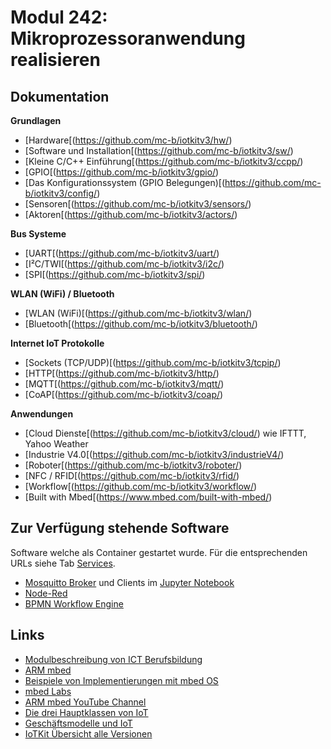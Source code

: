# Modul 242: Mikroprozessoranwendung realisieren

## Dokumentation

**Grundlagen**

* [Hardware[(https://github.com/mc-b/iotkitv3/hw/)
* [Software und Installation[(https://github.com/mc-b/iotkitv3/sw/)
* [Kleine C/C++ Einführung[(https://github.com/mc-b/iotkitv3/ccpp/)
* [GPIO[(https://github.com/mc-b/iotkitv3/gpio/)
* [Das Konfigurationssystem (GPIO Belegungen)[(https://github.com/mc-b/iotkitv3/config/)
* [Sensoren[(https://github.com/mc-b/iotkitv3/sensors/)
* [Aktoren[(https://github.com/mc-b/iotkitv3/actors/)

**Bus Systeme**

* [UART[(https://github.com/mc-b/iotkitv3/uart/)
* [I²C/TWI[(https://github.com/mc-b/iotkitv3/i2c/)
* [SPI[(https://github.com/mc-b/iotkitv3/spi/)

**WLAN (WiFi) / Bluetooth**

* [WLAN (WiFi)[(https://github.com/mc-b/iotkitv3/wlan/)
* [Bluetooth[(https://github.com/mc-b/iotkitv3/bluetooth/)

**Internet IoT Protokolle**

* [Sockets (TCP/UDP)[(https://github.com/mc-b/iotkitv3/tcpip/)
* [HTTP[(https://github.com/mc-b/iotkitv3/http/)
* [MQTT[(https://github.com/mc-b/iotkitv3/mqtt/)
* [CoAP[(https://github.com/mc-b/iotkitv3/coap/)

**Anwendungen**

* [Cloud Dienste[(https://github.com/mc-b/iotkitv3/cloud/) wie IFTTT, Yahoo Weather
* [Industrie V4.0[(https://github.com/mc-b/iotkitv3/industrieV4/)
* [Roboter[(https://github.com/mc-b/iotkitv3/roboter/)
* [NFC / RFID[(https://github.com/mc-b/iotkitv3/rfid/)
* [Workflow[(https://github.com/mc-b/iotkitv3/workflow/)
* [Built with Mbed[(https://www.mbed.com/built-with-mbed/)

## Zur Verfügung stehende Software

Software welche als Container gestartet wurde. Für die entsprechenden URLs siehe Tab [Services](#Services).

* [Mosquitto Broker](https://mosquitto.org/) und Clients im [Jupyter Notebook](:32188/work) 
* [Node-Red](https://nodered.org/)
* [BPMN Workflow Engine](https://github.com/mc-b/misegr/tree/master/bpmn)

## Links

* [Modulbeschreibung von ICT Berufsbildung](https://cf.ict-berufsbildung.ch/modules.php?name=Mbk&a=20101&cmodnr=242&noheader=1)
* [ARM mbed](https://www.mbed.com)
* [Beispiele von Implementierungen mit mbed OS](https://www.mbed.com/built-with-mbed/)
* [mbed Labs](https://labs.mbed.com/)
* [ARM mbed YouTube Channel](https://www.youtube.com/channel/UCNcxd73dSceKtU77XWMOg8A)
* [Die drei Hauptklassen von IoT](https://www.arm.com/products/iot/soc)
* [Geschäftsmodelle und IoT](https://www.iot-lab.ch/publications/#whitepapers)
* [IoTKit Übersicht alle Versionen](https://github.com/mc-b/IoTKit#internet-der-dinge-kit)